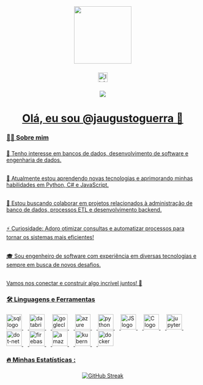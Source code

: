 <div align="center">
  <img height="150" src="https://media.giphy.com/media/M9gbBd9nbDrOTu1Mqx/giphy.gif"  />
</div>

###

<div align="center">
  <a href="https://www.linkedin.com/in/augusto-guerra-silva/" target="_blank">
  <img src="https://img.shields.io/static/v1?message=LinkedIn&logo=linkedin&label=&color=0077B5&logoColor=white&labelColor=&style=for-the-badge" height="25" alt="linkedin logo"  />
</div>

###

<div align="center">
  <img src="https://visitor-badge.laobi.icu/badge?page_id=jaugustoguerra&"  />
</div>

###

<h1 align="center">Olá, eu sou @jaugustoguerra 👋</h1>

###

<h3 align="left">👩‍💻 Sobre mim</h3>

###

<p align="left">👀 Tenho interesse em bancos de dados, desenvolvimento de software e engenharia de dados.<br><br>

🌱 Atualmente estou aprendendo novas tecnologias e aprimorando minhas habilidades em Python, C# e JavaScript.<br><br>

💞️ Estou buscando colaborar em projetos relacionados à administração de banco de dados, processos ETL e desenvolvimento backend.<br><br>

⚡ Curiosidade: Adoro otimizar consultas e automatizar processos para tornar os sistemas mais eficientes!<br><br>

🎓 Sou engenheiro de software com experiência em diversas tecnologias e sempre em busca de novos desafios.<br><br>

Vamos nos conectar e construir algo incrível juntos! 🚀</p>

###

<h3 align="left">🛠 Linguagens e Ferramentas</h3>

###

<div align="left">
  <img src="https://images.icon-icons.com/2107/PNG/512/file_type_sql_icon_130152.png" height="40" alt="sql logo"/>
  <img width="12" />
  <img src="https://images.icon-icons.com/2699/PNG/512/databricks_logo_icon_169299.png" height="40" alt="databricks logo"/>
  <img width="12" />
  <img src="https://images.icon-icons.com/2699/PNG/512/google_cloud_logo_icon_171058.png" height="40" alt="goglecloud logo"/>
  <img width="12" />
  <img src="https://images.icon-icons.com/2107/PNG/512/file_type_azure_icon_130731.png" height="40" alt="azure logo"  />
  <img width="12" />
  <img src="https://images.icon-icons.com/2107/PNG/512/file_type_python_icon_130221.png" height="40" alt="python logo"/>
  <img width="12" />
  <img src="https://images.icon-icons.com/2107/PNG/512/file_type_js_official_icon_130509.png" height="40" alt="JS logo"  />
  <img width="12" />
  <img src="https://images.icon-icons.com/2415/PNG/512/c_original_logo_icon_146611.png" height="40" alt="C logo"  />
  <img width="12" />
  <img src="https://images.icon-icons.com/2107/PNG/512/file_type_jupyter_icon_130494.png" height="40" alt="jupyter logo"  />
  <img width="12" />
  <img src="https://cdn.jsdelivr.net/gh/devicons/devicon/icons/dot-net/dot-net-plain-wordmark.svg" height="40" alt="dot-net logo"  />
  <img width="12" />
  <img src="https://cdn.jsdelivr.net/gh/devicons/devicon/icons/firebase/firebase-plain-wordmark.svg" height="40" alt="firebase logo"  />
  <img width="12" />
  <img src="https://cdn.jsdelivr.net/gh/devicons/devicon/icons/amazonwebservices/amazonwebservices-line-wordmark.svg" height="40" alt="amazonwebservices logo"  />
  <img width="12" />
  <img src="https://cdn.jsdelivr.net/gh/devicons/devicon/icons/kubernetes/kubernetes-plain.svg" height="40" alt="kubernetes logo"  />
  <img width="12" />
  <img src="https://cdn.jsdelivr.net/gh/devicons/devicon/icons/docker/docker-plain-wordmark.svg" height="40" alt="docker logo"  />
</div>

###

<h3 align="left">🔥   Minhas Estatísticas :</h3>

###

<div align="center">
  <a href="https://git.io/streak-stats"><img src="https://streak-stats.demolab.com?user=jaugustoguerra&theme=tokyonight&locale=pt_BR" alt="GitHub Streak" /></a>
</div>

###
